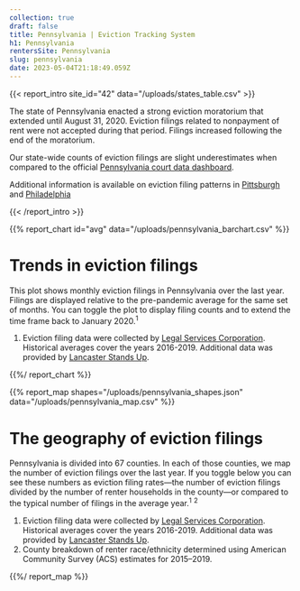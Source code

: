 ```yaml
---
collection: true
draft: false
title: Pennsylvania | Eviction Tracking System
h1: Pennsylvania
rentersSite: Pennsylvania
slug: pennsylvania
date: 2023-05-04T21:18:49.059Z
---
```

{{< report_intro site_id="42" data="/uploads/states_table.csv" >}}

The state of Pennsylvania enacted a strong eviction moratorium that extended until August 31, 2020. Eviction filings related to nonpayment of rent were not accepted during that period. Filings increased following the end of the moratorium.

Our state-wide counts of eviction filings are slight underestimates when compared to the official [Pennsylvania court data dashboard](https://www.pacourts.us/news-and-statistics/research-and-statistics/dashboard-table-of-contents/magisterial-district-courts-statewide-dashboard). 

 Additional information is available on eviction filing patterns in [Pittsburgh ](https://evictionlab.org/eviction-tracking/pittsburgh-pa/)and [Philadelphia](https://evictionlab.org/eviction-tracking/philadelphia-pa/)

{{< /report_intro >}}


{{% report_chart id="avg" data="/uploads/pennsylvania_barchart.csv" %}}

# Trends in eviction filings

This plot shows monthly eviction filings in Pennsylvania over the last year. Filings are displayed relative to the pre-pandemic average for the same set of months. You can toggle the plot to display filing counts and to extend the time frame back to January 2020.<sup>1</sup>

1. Eviction filing data were collected by [Legal Services Corporation](https://www.lsc.gov/). Historical averages cover the years 2016-2019. Additional data was provided by [Lancaster Stands Up](https://lancasterstandsup.org/).

{{%/ report_chart %}}



{{% report_map shapes="/uploads/pennsylvania_shapes.json" data="/uploads/pennsylvania_map.csv" %}}

# The geography of eviction filings

Pennsylvania is divided into 67 counties. In each of those counties, we map the number of eviction filings over the last year. If you toggle below you can see these numbers as eviction filing rates—the number of eviction filings divided by the number of renter households in the county—or compared to the typical number of filings in the average year.<sup>1</sup> <sup>2</sup>

1. Eviction filing data were collected by [Legal Services Corporation](https://www.lsc.gov/). Historical averages cover the years 2016-2019. Additional data was provided by [Lancaster Stands Up](https://lancasterstandsup.org/).
2. County breakdown of renter race/ethnicity determined using American Community Survey (ACS) estimates for 2015–2019.

{{%/ report_map %}}